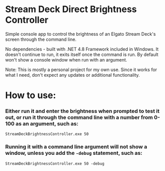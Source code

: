 # Stream Deck Direct Brightness Controller

Simple console app to control the brightness of an Elgato Stream Deck's screen through the command line. 

No dependencies - built with .NET 4.8 Framework included in Windows. It doesn't continue to run, it exits itself once the command is run. By default won't show a console window when run with an argument.

Note: This is mostly a personal project for my own use. Since it works for what I need, don't expect any updates or additional functionality.

# How to use:

### Either run it and enter the brightness when prompted to test it out, or run it through the command line with a number from 0-100 as an argument, such as:
`StreamDeckBrightnessController.exe 50` 

### Running it with a command line argument will not show a window, unless you add the `-debug` statement, such as:
`StreamDeckBrightnessController.exe 50 -debug`
